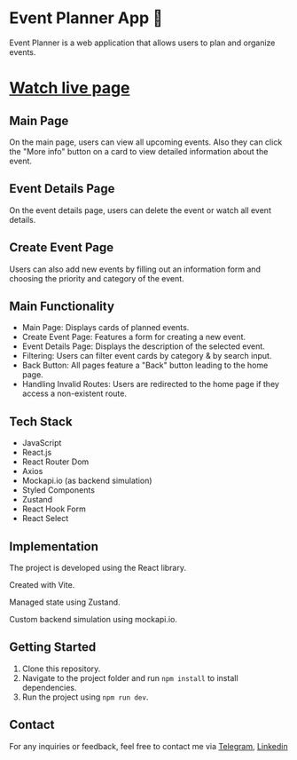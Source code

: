 # Event Planner App 📅

Event Planner is a web application that allows users to plan and organize events. 

# <a  href='https://anatoliistepanovlikhoi.github.io/softryzen-event-planner/'>Watch live page</a>

## Main Page
On the main page, users can view all upcoming events. Also they can click the "More info" button on a card to view detailed information about the event. 

## Event Details Page
On the event details page, users can delete the event or watch all event details.

## Create Event Page
Users can also add new events by filling out an information form and choosing the priority and category of the event.

## Main Functionality
- Main Page: Displays cards of planned events.
- Create Event Page: Features a form for creating a new event.
- Event Details Page: Displays the description of the selected event.
- Filtering: Users can filter event cards by category & by search input.
- Back Button: All pages feature a "Back" button leading to the home page.
- Handling Invalid Routes: Users are redirected to the home page if they access a non-existent route.

## Tech Stack
- JavaScript
- React.js
- React Router Dom
- Axios
- Mockapi.io (as backend simulation)
- Styled Components
- Zustand
- React Hook Form
- React Select

## Implementation
The project is developed using the React library.

Created with Vite.

Managed state using Zustand.

Custom backend simulation using mockapi.io.

## Getting Started
1. Clone this repository.
2. Navigate to the project folder and run `npm install` to install dependencies.
3. Run the project using `npm run dev`.

## Contact
For any inquiries or feedback, feel free to contact me via [Telegram](https://t.me/stepanovlikhoi), [Linkedin](https://www.linkedin.com/in/anatolii-stepanov-likhoi)
